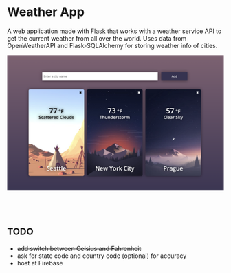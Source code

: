 # Weather App

A web application made with Flask that works with a weather service API to get the current weather from all over the world. Uses data from OpenWeatherAPI and Flask-SQLAlchemy for storing weather info of cities.

![Alt text](images/weather.png?raw=true "Weather App")
<br></br><br></br>

## TODO

- <s>add switch between Celsius and Fahrenheit</s>
- ask for state code and country code (optional) for accuracy
- host at Firebase

